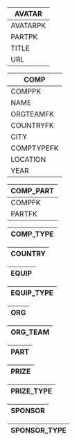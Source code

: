  AVATAR |   
-|
AVATARPK | NUMBER(10) | PRIMARY KEY NOT NULL
PARTPK | NUMBER(10) | FOREIGN KEY REFERENCES PART (PARTPK)
TITLE | VARCHAR2(50) | NOT NULL
URL | VARCHAR2(100) | NOT NULL

COMP |
-|
COMPPK | NUMBER(10) | PRIMARY KEY NOT NULL
NAME | VARCHAR2(100)| NOT NULL
ORGTEAMFK | NUMBER(10)| FOREIGN KEY REFERENCES ORG_TEAM (ORGTEAMPK)
COUNTRYFK | NUMBER(10)| FOREIGN KEY REFERENCES COUNTRY (COUNTRYPK)
CITY | VARCHAR2(50) | NOT NULL
COMPTYPEFK | NUMBER(10) | FOREIGN KEY REFERENCES COMP_TYPE (COMPTYPEPK)
LOCATION | VARCHAR2(100) | NOT NULL
YEAR | NUMBER(4)| NOT NULL

COMP_PART |
-|
COMPFK | NUMBER(10) | NOT NULL, FOREIGN KEY REFERENCES COMP (COMPPK)
PARTFK | NUMBER(10) | NOT NULL, FOREIGN KEY REFERENCES PART (PARTPK)

COMP_TYPE |
-|

COUNTRY |
-|

EQUIP |
-|

EQUIP_TYPE |
-|

ORG |
-|

ORG_TEAM |
-|

PART |
-|

PRIZE |
-|

PRIZE_TYPE |
-|

SPONSOR |
-|

SPONSOR_TYPE |
-|
